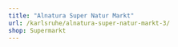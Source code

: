 ```yaml
---
title: "Alnatura Super Natur Markt"
url: /karlsruhe/alnatura-super-natur-markt-3/
shop: Supermarkt
---
```

